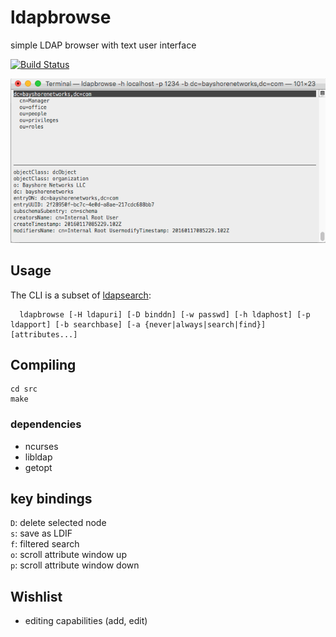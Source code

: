 # ldapbrowse 
simple LDAP browser with text user interface

[![Build Status](https://travis-ci.org/david0/ldapbrowse.png)](https://travis-ci.org/david0/ldapbrowse)

![Screenshot](screenshot.gif)

## Usage

The CLI is a subset of [ldapsearch](http://linux.die.net/man/1/ldapsearch):

      ldapbrowse [-H ldapuri] [-D binddn] [-w passwd] [-h ldaphost] [-p ldapport] [-b searchbase] [-a {never|always|search|find}][attributes...]

## Compiling 

    cd src
    make

### dependencies

- ncurses
- libldap
- getopt

## key bindings

`D`: delete selected node  
`s`: save as LDIF  
`f`: filtered search  
`o`: scroll attribute window up  
`p`: scroll attribute window down

## Wishlist

- editing capabilities (add, edit)

